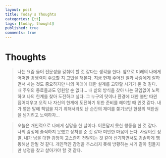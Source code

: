 ```yaml
---
layout: post
title: Today's Thoughts
categories: [tt]
tags: [today, thought]
published: true
comments: true
---
```


# Thoughts
> 나는 요즘 들어 전문성을 갖춰야 할 것 같다는 생각을 한다.
  앞으로 미래의 나에게 어떠한 경쟁력이 주요할 지 고민을 해본다.
  지금 현재 주어진 일과 사람에게 잘하면서 사는 것도 중요하지만 나의 미래에 대한 설계를 고민할 시기가 온 것 같다.
  내 주위의 동료들과도 영원할 순 없다... 내 삶의 방식을 찾아 나는 끊임없이 노력하고 나의 한계를 찾아 도전하고 싶다.
  그 누구의 탓이나 환경에 대한 불만 따윈 집어치우고 오직 나 자신의 한계에 도전하기 위한 준비를 해야할 때 인것 같다.
  내가 뱉은 말에 책임을 지기 위해서라도 난 순간의 재미를 쫒기보단 한장의 책한권을 넘기려고 노력하자...
  
> 오늘은 개인적으로 나에게 실망을 한 날이다.
  어른답지 못한 행동을 한 것 같다.
  나의 감정에 솔직하지 못했고 상처를 준 것 같아 미안한 마음이 든다.
  사람이란 정말, 내가 남을 대한 감정이 고스란히 전달되는 것 같아 신기하면서도 경솔하게 행동해선 안될 것 같다.
  개인적인 감정을 추스리지 못해 방황하는 시기 같아 힘들지만 냉정을 찾고 살아가야 할 것 같다.    
